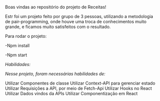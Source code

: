 Boas vindas ao repositório do projeto de Receitas!

Estr foi um projeto feito por grupo de 3 pessoas, utilizando a metodologia de pair-programming, onde houve uma troca de conhecimentos muito grande, e ficamos muito satisfeitos com o resultado.

Para rodar o projeto:

-Npm install

-Npm start

*Habilidades:*




*Nesse projeto, foram necessárias habilidades de:*

Utilizar Componentes de classe
Utilizar Context-API para gerenciar estado
Utilizar Requisições a API, por meio de Fetch-Api
Utilizar Hooks no React
Utilizar Dados vindos da APIs
Utilizar Componentização em React
